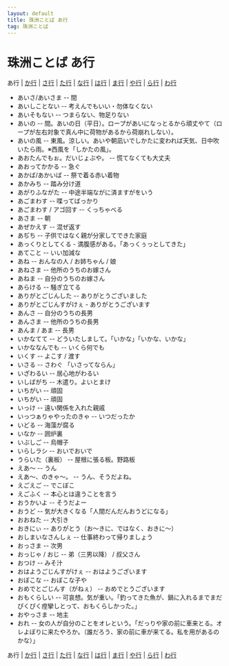 ```yaml
---
layout: default
title: 珠洲ことば あ行
tag: 珠洲ことば
---
```

# 珠洲ことば あ行


あ行 | <a href="ka.html">か行</a> | <a href="sa.html">さ行</a> | <a href="ta.html">た行</a> | <a href="na.html">な行</a> | <a href="ha.html">は行</a> | <a href="ma.html">ま行</a> | <a href="ya.html">や行</a> | <a href="ra.html">ら行</a> | <a href="wa.html">わ行</a>


- あいさ/あいさま -- 間
- あいしことない -- 考えんでもいい・勿体なくない
- あいそもない -- つまらない、物足りない
- あいの -- 間。あいの日（平日）。ロープがあいになっとるから頑丈やて（ロープが左右対象で真ん中に荷物があるから荷崩れしない）。
- あいの風 -- 東風。涼しい。あいや朝凪いでしかたに変われば天気、日中吹いたら雨。※西風を「しかたの風」。
- あおたんでもぉ。だいじょぶや。 -- 慌てなくても大丈夫
- あおってかかる -- 急ぐ
- あかば/あかいば -- 祭で着る赤い着物
- あかみち -- 踏み分け道
- あがりふながた -- 中途半端ながに済ますがをいう
- あごまわす -- 喋ってばっかり
- あごまわす / アゴ回す -- くっちゃべる
- あさま -- 朝
- あぜかえす -- 混ぜ返す
- あぢち -- 子供ではなく親が分家してできた家庭
- あっくりとしてくる - 満腹感がある。「あっくぅっとしてきた」
- あてこと -- いい加減な
- あね -- おんなの人 / お姉ちゃん / 娘
- あねさま -- 他所のうちのお嫁さん
- あねま -- 自分のうちのお嫁さん
- あらける -- 騒ぎ立てる
- ありがとごじんした -- ありがとうございました
- ありがとごじんすがけぇ - ありがとうございます
- あんさ -- 自分のうちの長男
- あんさま -- 他所のうちの長男
- あんま / あま -- 長男
- いかなてて -- どういたしまして。「いかな」「いかな、いかな」
- いかななんでも -- いくら何でも
- いくす -- よこす / 渡す
- いさる -- さわぐ 「いさってならん」
- いざわるい -- 居心地がわるい
- いしばがち -- 木遣り。よいとまけ
- いちがい -- 頑固
- いちがい -- 頑固
- いっけ -- 遠い関係を入れた親戚
- いっつぁりゃやったのきゃ -- いつだったか
- いどる -- 海藻が腐る
- いなか -- 囲炉裏
- いぶしご -- 烏帽子
- いらしラシ -- おいでおいで
- うらいた（裏板） -- 屋根に張る板。野路板
- えあ〜 -- うん
- えあ〜、のきゃ〜。 -- うん、そうだよね。
- えごえご -- でこぼこ
- えごふく -- 本心とは違うことを言う
- おうかいよ -- そうだよー
- おうど -- 気が大きくなる「人間だんだんおうどになる」
- おおねた -- 大引き
- おきにぃ -- ありがとう（お～きに、ではなく、おきに～）
- おしまいなさんしぇ -- 仕事終わって帰りましょう
- おっさま -- 次男
- おっじゃ / おじ -- 弟（三男以降） / 叔父さん
- おつけ -- みそ汁
- おはようごじんすがけぇ -- おはようございます
- おぼこな -- おぼこな子や
- おめでとごじんす（がねぇ） -- おめでとうございます
- おもくらしい -- 可哀想。気が重い。「釣ってきた魚が、鍋に入れるまでまだぴくぴく痙攣しとって、おもくらしかった。」
- おやっさま -- 地主
- おれ -- 女の人が自分のことをオレという。「だっりや家の前に車来とる。オレよぼりに来たやろか。（誰だろう、家の前に車が来てる。私を用があるのかな）」



あ行 | <a href="ka.html">か行</a> | <a href="sa.html">さ行</a> | <a href="ta.html">た行</a> | <a href="na.html">な行</a> | <a href="ha.html">は行</a> | <a href="ma.html">ま行</a> | <a href="ya.html">や行</a> | <a href="ra.html">ら行</a> | <a href="wa.html">わ行</a>

